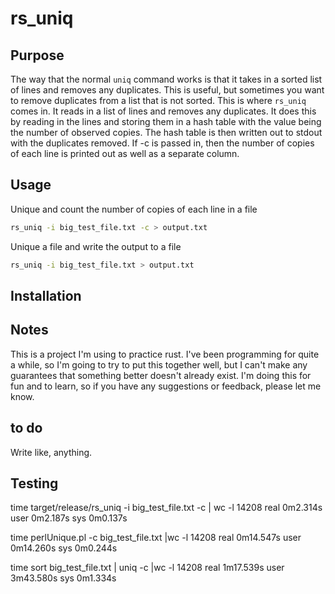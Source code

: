 # rs_uniq

## Purpose
The way that the normal `uniq` command works is that it takes in a sorted list of lines and removes any duplicates. This is useful, but sometimes you want to remove duplicates from a list that is not sorted. This is where `rs_uniq` comes in. It reads in a list of lines and removes any duplicates. It does this by reading in the lines and storing them in a hash table with the value being the number of observed copies. The hash table is then written out to stdout with the duplicates removed. If -c is passed in, then the number of copies of each line is printed out as well as a separate column.

## Usage

Unique and count the number of copies of each line in a file
```bash
rs_uniq -i big_test_file.txt -c > output.txt
```

Unique a file and write the output to a file
```bash
rs_uniq -i big_test_file.txt > output.txt
```

## Installation



## Notes
This is a project I'm using to practice rust. I've been programming for quite a while, so I'm going to try to put this together well, but I can't make any guarantees that something better doesn't already exist. I'm doing this for fun and to learn, so if you have any suggestions or feedback, please let me know.

## to do
Write like, anything.

## Testing

time target/release/rs_uniq -i big_test_file.txt -c | wc -l
14208
real    0m2.314s
user    0m2.187s
sys     0m0.137s

time perlUnique.pl -c big_test_file.txt |wc -l
14208
real    0m14.547s
user    0m14.260s
sys     0m0.244s

time sort big_test_file.txt | uniq -c |wc -l
14208
real    1m17.539s
user    3m43.580s
sys     0m1.334s
